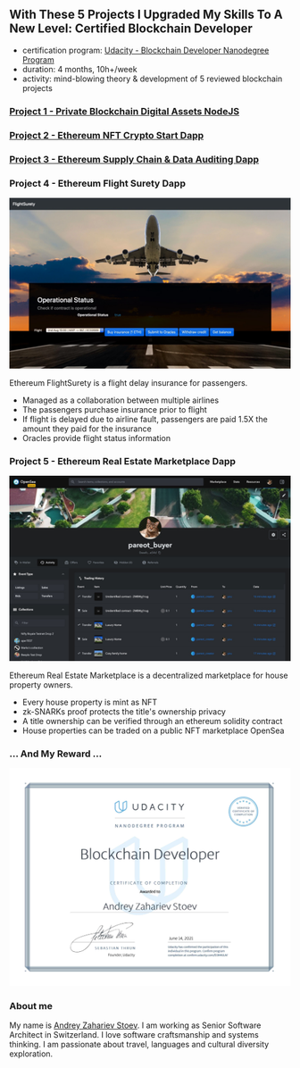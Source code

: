 ## With These 5 Projects I Upgraded My Skills To A New Level: Certified Blockchain Developer

- certification program:
  [Udacity - Blockchain Developer Nanodegree Program](https://www.udacity.com/course/blockchain-developer-nanodegree--nd1309)
- duration: 4 months, 10h+/week
- activity: mind-blowing theory & development of 5 reviewed blockchain projects

### [Project 1 - Private Blockchain Digital Assets NodeJS](project1-private-blockchain-digital-assets-nodejs/README.md)

### [Project 2 - Ethereum NFT Crypto Start Dapp](project2-ethereum-nft-crypto-star-dapp/README.md)

### [Project 3 - Ethereum Supply Chain & Data Auditing Dapp](project3-ethereum-supply-chain-n-data-auditing-dapp/README.md)

### Project 4 - Ethereum Flight Surety Dapp

[![project4](project4-ethereum-flight-surety-dapp/res/flight-surety-dapp1.jpg)](project4-ethereum-flight-surety-dapp/README.md)

Ethereum FlightSurety is a flight delay insurance for passengers.

- Managed as a collaboration between multiple airlines
- The passengers purchase insurance prior to flight
- If flight is delayed due to airline fault, passengers are paid 1.5X the amount they paid for the insurance
- Oracles provide flight status information

### Project 5 - Ethereum Real Estate Marketplace Dapp

[![project5](project5-ethereum-real-estate-marketplace-dapp/res/pareot-reseller.jpg)](project5-ethereum-real-estate-marketplace-dapp/README.md)

Ethereum Real Estate Marketplace is a decentralized marketplace for house property owners.

- Every house property is mint as NFT
- zk-SNARKs proof protects the title's ownership privacy
- A title ownership can be verified through an ethereum solidity contract
- House properties can be traded on a public NFT marketplace OpenSea

### ... And My Reward ...

[![my certificate](res/stoev-blockchain-developer-certificate.jpg)](https://confirm.udacity.com/D3M4JLAF)

### About me

My name is [Andrey Zahariev Stoev](https://www.linkedin.com/in/andistoev). I am working as Senior Software Architect in
Switzerland. I love software craftsmanship and systems thinking. I am passionate about travel, languages and cultural
diversity exploration.
